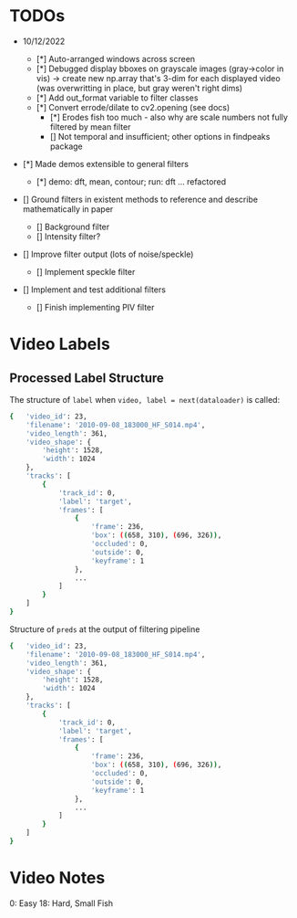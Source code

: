# TODOs

- 10/12/2022

  - [*] Auto-arranged windows across screen
  - [*] Debugged display bboxes on grayscale images (gray->color in vis) -> create new np.array that's 3-dim for each displayed video (was overwritting in place, but gray weren't right dims)
  - [*] Add out_format variable to filter classes
  - [*] Convert errode/dilate to cv2.opening (see docs)
    - [*] Erodes fish too much - also why are scale numbers not fully filtered by mean filter
    - [] Not temporal and insufficient; other options in findpeaks package

- [*] Made demos extensible to general filters

  - [*] demo: dft, mean, contour; run: dft ... refactored

- [] Ground filters in existent methods to reference and describe mathematically in paper
  - [] Background filter
  - [] Intensity filter?
- [] Improve filter output (lots of noise/speckle)
  - [] Implement speckle filter
- [] Implement and test additional filters
  - [] Finish implementing PIV filter

# Video Labels

## Processed Label Structure

The structure of `label` when `video, label = next(dataloader)` is called:

```bash
{   'video_id': 23,
    'filename': '2010-09-08_183000_HF_S014.mp4',
    'video_length': 361,
    'video_shape': {
        'height': 1528,
        'width': 1024
    },
    'tracks': [
        {
            'track_id': 0,
            'label': 'target',
            'frames': [
                {
                    'frame': 236,
                    'box': ((658, 310), (696, 326)),
                    'occluded': 0,
                    'outside': 0,
                    'keyframe': 1
                },
                ...
            ]
        }
    ]
}
```

Structure of `preds` at the output of filtering pipeline

```bash
{   'video_id': 23,
    'filename': '2010-09-08_183000_HF_S014.mp4',
    'video_length': 361,
    'video_shape': {
        'height': 1528,
        'width': 1024
    },
    'tracks': [
        {
            'track_id': 0,
            'label': 'target',
            'frames': [
                {
                    'frame': 236,
                    'box': ((658, 310), (696, 326)),
                    'occluded': 0,
                    'outside': 0,
                    'keyframe': 1
                },
                ...
            ]
        }
    ]
}
```

# Video Notes

0: Easy
18: Hard, Small Fish
